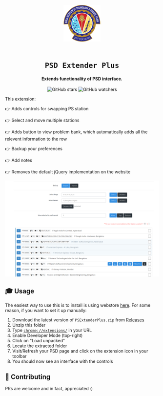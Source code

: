 <div align="center">
    <a href="http://psd.bits-pilani.ac.in/">
        <img src="./public/icon.png" alt="BITS Pilani" width="120" height="120" />
    </a>
    <br /><br />
    <h1><code>PSD Extender Plus</code></h1>
    <h4>Extends functionality of PSD interface.</h4>

![GitHub stars](https://img.shields.io/github/stars/aryan02420/ps-extender?style=social)
![GitHub watchers](https://img.shields.io/github/watchers/aryan02420/ps-extender?label=Watch&style=social)

</div>

<p>This extension:</p>

👉 Adds controls for swapping PS station

👉 Select and move multiple stations

👉 Adds button to view problem bank, which automatically adds all the relevent information to the row

👉 Backup your preferences

👉 Add notes

👉 Removes the default jQuery implementation on the website

![Screenshot of the preference page with this extension enabled](.github/images/screenshot.png)

## 🎓 Usage

The easiest way to use this is to install is using webstore [here](http://bit.ly/ps-extender). For some reason, if you want to set it up manually:

1. Download the latest version of `PSExtenderPlus.zip` from [Releases](https://github.com/aryan02420/ps-extender/releases)
1. Unzip this folder
1. Type [`chrome://extensions/`](chrome://extensions/) in your URL
1. Enable Developer Mode (top-right)
1. Click on "Load unpacked"
1. Locate the extracted folder
1. Visit/Refresh your PSD page and click on the extension icon in your toolbar
1. You should now see an interface with the controls

## 🚀 Contributing

PRs are welcome and in fact, appreciated :)
